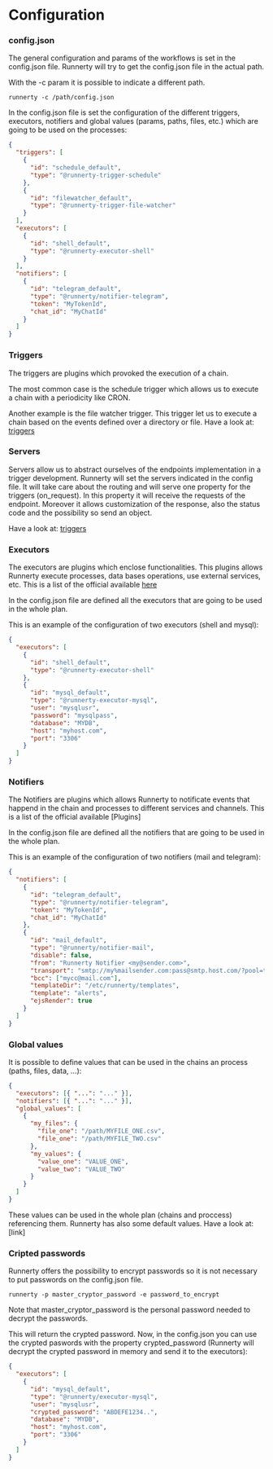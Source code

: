 # Configuration

### config.json

The general configuration and params of the workflows is set in the config.json file. Runnerty will try to get the config.json file in the actual path.

With the -c param it is possible to indicate a different path.

```
runnerty -c /path/config.json
```

In the config.json file is set the configuration of the different triggers, executors, notifiers and global values (params, paths, files, etc.) which are going to be used on the processes:

```json
{
  "triggers": [
    {
      "id": "schedule_default",
      "type": "@runnerty-trigger-schedule"
    },
    {
      "id": "filewatcher_default",
      "type": "@runnerty-trigger-file-watcher"
    }
  ],
  "executors": [
    {
      "id": "shell_default",
      "type": "@runnerty-executor-shell"
    }
  ],
  "notifiers": [
    {
      "id": "telegram_default",
      "type": "@runnerty/notifier-telegram",
      "token": "MyTokenId",
      "chat_id": "MyChatId"
    }
  ]
}
```

### Triggers

The triggers are plugins which provoked the execution of a chain.

The most common case is the schedule trigger which allows us to execute a chain with a periodicity like CRON.

Another example is the file watcher trigger. This trigger let us to execute a chain based on the events defined over a directory or file.
Have a look at: [triggers](triggers.md)

### Servers

Servers allow us to abstract ourselves of the endpoints implementation in a trigger development. Runnerty will set the servers indicated in the config file. It will take care about the routing and will serve one property for the triggers (on_request). In this property it will receive the requests of the endpoint. Moreover it allows customization of the response, also the status code and the possibility so send an object.

Have a look at: [triggers](triggers.md)

### Executors

The executors are plugins which enclose functionalities. This plugins allows Runnerty execute processes, data bases operations, use external services, etc. This is a list of the official available [here](plugins.md)

In the config.json file are defined all the executors that are going to be used in the whole plan.

This is an example of the configuration of two executors (shell and mysql):

```json
{
  "executors": [
    {
      "id": "shell_default",
      "type": "@runnerty-executor-shell"
    },
    {
      "id": "mysql_default",
      "type": "@runnerty-executor-mysql",
      "user": "mysqlusr",
      "password": "mysqlpass",
      "database": "MYDB",
      "host": "myhost.com",
      "port": "3306"
    }
  ]
}
```

### Notifiers

The Notifiers are plugins which allows Runnerty to notificate events that happend in the chain and processes to different services and channels. This is a list of the official available [Plugins]

In the config.json file are defined all the notifiers that are going to be used in the whole plan.

This is an example of the configuration of two notifiers (mail and telegram):

```json
{
  "notifiers": [
    {
      "id": "telegram_default",
      "type": "@runnerty/notifier-telegram",
      "token": "MyTokenId",
      "chat_id": "MyChatId"
    },
    {
      "id": "mail_default",
      "type": "@runnerty/notifier-mail",
      "disable": false,
      "from": "Runnerty Notifier <my@sender.com>",
      "transport": "smtp://my%mailsender.com:pass@smtp.host.com/?pool=true",
      "bcc": ["mycc@mail.com"],
      "templateDir": "/etc/runnerty/templates",
      "template": "alerts",
      "ejsRender": true
    }
  ]
}
```

### Global values

It is possible to define values that can be used in the chains an process (paths, files, data, …):

```json
{
  "executors": [{ "...": "..." }],
  "notifiers": [{ "...": "..." }],
  "global_values": [
    {
      "my_files": {
        "file_one": "/path/MYFILE_ONE.csv",
        "file_one": "/path/MYFILE_TWO.csv"
      },
      "my_values": {
        "value_one": "VALUE_ONE",
        "value_two": "VALUE_TWO"
      }
    }
  ]
}
```

These values can be used in the whole plan (chains and proccess) referencing them. Runnerty has also some default values. Have a look at: [link]

### Cripted passwords

Runnerty offers the possibility to encrypt passwords so it is not necessary to put passwords on the config.json file.

```
runnerty -p master_cryptor_password -e password_to_encrypt
```

Note that master_cryptor_password is the personal password needed to decrypt the passwords.

This will return the crypted password. Now, in the config.json you can use the crypted paswords with the property crypted_password (Runnerty will decrypt the crypted password in memory and send it to the executors):

```json
{
  "executors": [
    {
      "id": "mysql_default",
      "type": "@runnerty/executor-mysql",
      "user": "mysqlusr",
      "crypted_password": "ABDEFE1234..",
      "database": "MYDB",
      "host": "myhost.com",
      "port": "3306"
    }
  ]
}
```
